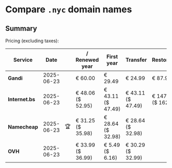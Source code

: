 # Compare `.nyc` domain names

## Summary

Pricing (excluding taxes):

| Service | Date |  | / Renewed year | First year | Transfer | Restoration |
|--|--|--|--|--|--|--|
| **Gandi** | 2025-06-23 |  | € 60.00 | € 29.49 | € 24.99 | € 87.95 |
| **Internet.bs** | 2025-06-23 |  | € 48.06<br>($ 52.95) | € 43.11<br>($ 47.49) | € 43.11<br>($ 47.49) | € 147.91<br>($ 162.95) |
| **Namecheap** | 2025-06-23 | 🏆 | € 31.25<br>($ 35.98) | € 28.64<br>($ 32.98) | € 28.64<br>($ 32.98) |  |
| **OVH** | 2025-06-23 |  | € 33.99<br>($ 36.99) | € 5.49<br>($ 6.16) | € 30.29<br>($ 32.99) |  |
